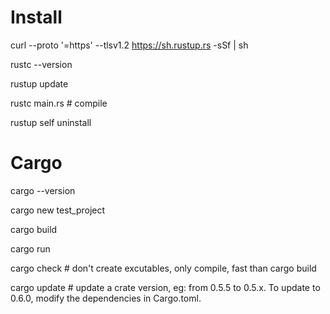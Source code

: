 # Install
curl --proto '=https' --tlsv1.2 https://sh.rustup.rs -sSf | sh

rustc --version

rustup update

rustc main.rs # compile

rustup self uninstall

# Cargo
cargo --version

cargo new test_project

cargo build

cargo run

cargo check # don't create excutables, only compile, fast than cargo build

cargo update # update a crate version, eg: from 0.5.5 to 0.5.x. To update to 0.6.0, modify the dependencies in Cargo.toml.
